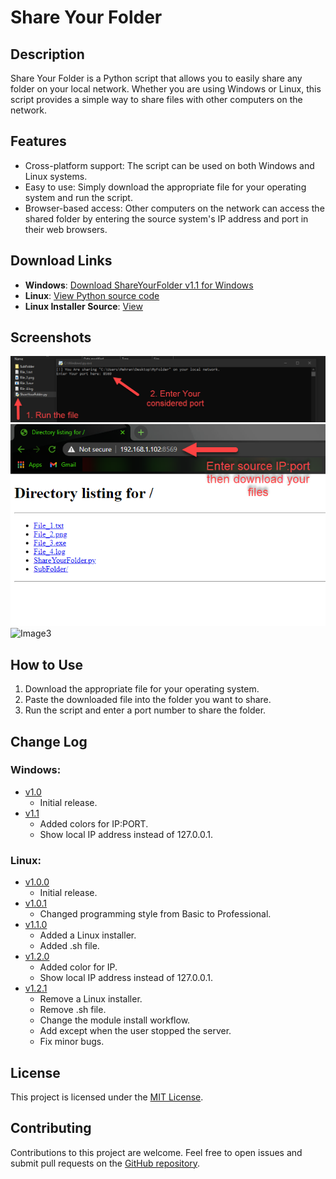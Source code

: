 # Share Your Folder

## Description
Share Your Folder is a Python script that allows you to easily share any folder on your local network. Whether you are using Windows or Linux, this script provides a simple way to share files with other computers on the network.

## Features
- Cross-platform support: The script can be used on both Windows and Linux systems.
- Easy to use: Simply download the appropriate file for your operating system and run the script.
- Browser-based access: Other computers on the network can access the shared folder by entering the source system's IP address and port in their web browsers.

## Download Links
- **Windows**: [Download ShareYourFolder v1.1 for Windows](https://github.com/Mehran-Seifalinia/ShareYourFolder/raw/main/Windows/ShareYourFolder%20v1.1.exe)
- **Linux**: [View Python source code](https://raw.githubusercontent.com/Mehran-Seifalinia/ShareYourFolder/main/Linux/ShareFolder.py)
- **Linux Installer Source**: [View](https://raw.githubusercontent.com/pyAref/ShareYourFolder/main/Linux/sharefolder_installer.py)

## Screenshots
![Image1](https://github.com/Mehran-Seifalinia/ShareYourFolder/blob/main/Image/Image(1).png)
![Image2](https://github.com/Mehran-Seifalinia/ShareYourFolder/blob/main/Image/Image(2).png)
![Image3](https://github.com/pyAref/ShareYourFolder/blob/main/Image/Image(3).png)

## How to Use
1. Download the appropriate file for your operating system.
2. Paste the downloaded file into the folder you want to share.
3. Run the script and enter a port number to share the folder.

## Change Log
### Windows:
- [v1.0](https://github.com/Mehran-Seifalinia/ShareYourFolder/commit/2972152713597a4fcc41db57674af63c425a8545)
  - Initial release.
- [v1.1](https://github.com/Mehran-Seifalinia/ShareYourFolder/commit/e18f701ac8173f1f328fc6a69fb0efccb3868ab2)
  - Added colors for IP:PORT.
  - Show local IP address instead of 127.0.0.1.

### Linux:
- [v1.0.0](https://github.com/Mehran-Seifalinia/ShareYourFolder/commit/a6d872fe0165ef6f66f8918c243bf2884558cf0b)
  - Initial release.
- [v1.0.1](https://github.com/Mehran-Seifalinia/ShareYourFolder/commit/f220973ade7f7f07f1b28e68b44e3087a8b35dba)
  - Changed programming style from Basic to Professional.
- [v1.1.0](https://github.com/Mehran-Seifalinia/ShareYourFolder/commit/f220973ade7f7f07f1b28e68b44e3087a8b35dba#diff-5f8b34a0a255b67a1623b5e000b9eb1c16020346eb68df13896e123a0f94081b)
  - Added a Linux installer.
  - Added .sh file.
- [v1.2.0](https://github.com/Mehran-Seifalinia/ShareYourFolder/commit/1b34e1365de0c442a38acb578aad8c36e7d43bcb)
  - Added color for IP.
  - Show local IP address instead of 127.0.0.1.
- [v1.2.1](https://github.com/Mehran-Seifalinia/ShareYourFolder/commit/a990f12acf43aeafd082c3c7e621d4ffa9e6d73b)
  - Remove a Linux installer.
  - Remove .sh file.
  - Change the module install workflow.
  - Add except when the user stopped the server.
  - Fix minor bugs.

## License
This project is licensed under the [MIT License](https://github.com/Mehran-Seifalinia/ShareYourFolder/blob/main/LICENSE).

## Contributing
Contributions to this project are welcome. Feel free to open issues and submit pull requests on the [GitHub repository](https://github.com/Mehran-Seifalinia/ShareYourFolder).
